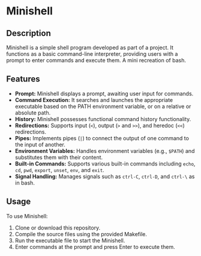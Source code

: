   <h1>Minishell</h1>

  <h2>Description</h2>
  <p>Minishell is a simple shell program developed as part of a project. It functions as a basic command-line interpreter, providing users with a prompt to enter commands and execute them. A mini recreation of bash.</p>

  <h2>Features</h2>
  <ul>
    <li><strong>Prompt:</strong> Minishell displays a prompt, awaiting user input for commands.</li>
    <li><strong>Command Execution:</strong> It searches and launches the appropriate executable based on the PATH environment variable, or on a relative or absolute path.</li>
    <li><strong>History:</strong> Minishell possesses functional command history functionality.</li>
    <li><strong>Redirections:</strong> Supports input (<code>&lt;</code>), output (<code>&gt;</code> and <code>&gt;&gt;</code>), and heredoc (<code>&lt;&lt;</code>) redirections.</li>
    <li><strong>Pipes:</strong> Implements pipes (<code>|</code>) to connect the output of one command to the input of another.</li>
    <li><strong>Environment Variables:</strong> Handles environment variables (e.g., <code>$PATH</code>) and substitutes them with their content.</li>
    <li><strong>Built-in Commands:</strong> Supports various built-in commands including <code>echo</code>, <code>cd</code>, <code>pwd</code>, <code>export</code>, <code>unset</code>, <code>env</code>, and <code>exit</code>.</li>
    <li><strong>Signal Handling:</strong> Manages signals such as <code>ctrl-C</code>, <code>ctrl-D</code>, and <code>ctrl-\</code> as in bash.</li>
  </ul>

  <h2>Usage</h2>
  <p>To use Minishell:</p>
  <ol>
    <li>Clone or download this repository.</li>
    <li>Compile the source files using the provided Makefile.</li>
    <li>Run the executable file to start the Minishell.</li>
    <li>Enter commands at the prompt and press Enter to execute them.</li>
  </ol>
